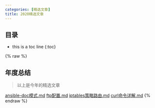 ```yaml
---
categories: [精选文章]
title: 2020精选文章
---
```


## 目录
+ this is a toc line
{:toc}

{% raw %}


## 年度总结
> 以上是今年的精选文章

[ansible-doc模式.md](../../../2020/02/18/ansible-doc模式.html)
[ftp配置.md](../../../2020/02/18/ftp配置.html)
[iptables策略路由.md](../../../2020/02/18/iptables策略路由.html)
[curl命令详解.md](../../../2020/03/13/curl命令详解.html)
{% endraw %}
